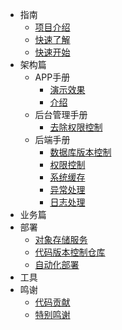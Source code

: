 * 指南
  * [项目介绍](guide/README.md)
  * [快速了解](guide/quick_understand.md)
  * [快速开始](guide/quick_start.md)
* 架构篇
  * APP手册
	* [演示效果](architect/application/README.md)
	* [介绍](architect/application/DEMO.md)
  * 后台管理手册
	* [去除权限控制](architect/admin_platform/remove_permission.md)
  * 后端手册
    * [数据库版本控制](architect/server_manual/database.md)
    * [权限控制](architect/server_manual/RBAC.md) 
    * [系统缓存](architect/server_manual/cache.md)
    * [异常处理](architect/server_manual/exception_handle.md)
    * [日志处理](architect/server_manual/LOG.md)
* 业务篇
* 部署
	* [对象存储服务](deploy/MINIO.md)
	* [代码版本控制仓库](deploy/VCS.md)
	* [自动化部署](deploy/auto_deploy.md)
* 工具
* 鸣谢
  * [代码贡献](thanks/contribution.md)
  * [特别鸣谢](thanks/)

